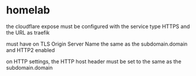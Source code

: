 # homelab

the cloudflare expose must be configured with the service type HTTPS and the URL as traefik

must have on TLS Origin Server Name the same as the subdomain.domain and HTTP2 enabled

on HTTP settings, the HTTP host header must be set to the same as the subdomain.domain
